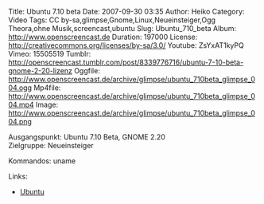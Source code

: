 Title: Ubuntu 7.10 beta
Date: 2007-09-30 03:35
Author: Heiko
Category: Video
Tags: CC by-sa,glimpse,Gnome,Linux,Neueinsteiger,Ogg Theora,ohne Musik,screencast,ubuntu
Slug: Ubuntu_710_beta
Album: http://www.openscreencast.de
Duration: 197000
License: http://creativecommons.org/licenses/by-sa/3.0/
Youtube: ZsYxAT1kyPQ
Vimeo: 15505519
Tumblr: http://openscreencast.tumblr.com/post/8339776716/ubuntu-7-10-beta-gnome-2-20-lizenz
Oggfile: http://www.openscreencast.de/archive/glimpse/ubuntu_710beta_glimpse_004.ogg
Mp4file: http://www.openscreencast.de/archive/glimpse/ubuntu_710beta_glimpse_004.mp4
Image: http://www.openscreencast.de/archive/glimpse/ubuntu_710beta_glimpse_004.png

Ausgangspunkt: Ubuntu 7.10 Beta, GNOME 2.20  
Zielgruppe: Neueinsteiger  

Kommandos: uname

Links:

  * [Ubuntu](http://de.wikipedia.org/wiki/Ubuntu)

